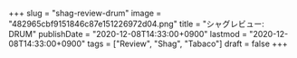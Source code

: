 +++
slug = "shag-review-drum"
image = "482965cbf9151846c87e151226972d04.png"
title = "シャグレビュー: DRUM"
publishDate = "2020-12-08T14:33:00+0900"
lastmod = "2020-12-08T14:33:00+0900"
tags = ["Review", "Shag", "Tabaco"]
draft = false
+++
